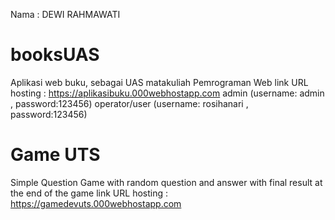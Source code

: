 Nama : DEWI RAHMAWATI 
# booksUAS
Aplikasi web buku, sebagai UAS matakuliah Pemrograman Web
link URL hosting : https://aplikasibuku.000webhostapp.com
admin (username: admin , password:123456)
operator/user (username: rosihanari , password:123456)

# Game UTS
Simple Question Game with random question and answer with final result at the end of the game
link URL hosting : https://gamedevuts.000webhostapp.com
